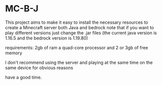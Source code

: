 # MC-B-J 

This project aims to make it easy to install the necessary resources to create a Minecraft server both Java and bedrock note that if you want to play different versions just change the .jar files (the current java version is 1.16.5 and the bedrock version is 1.19.80)

requirements: 2gb of ram a quad-core processor and 2 or 3gb of free memory 

I don't recommend using the server and playing at the same time on the same device for obvious reasons

 have a good time.
